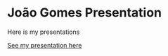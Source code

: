 # João Gomes Presentation

Here is my presentations

[See my presentation here](https://wonderful-valkyrie-f1a8df.netlify.app)

